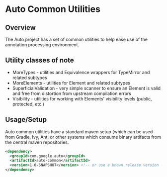 Auto Common Utilities
========

## Overview

The Auto project has a set of common utilities to help ease use of the annotation processing environment. 

## Utility classes of note

  * MoreTypes - utilities and Equivalence wrappers for TypeMirror and related subtypes
  * MoreElements - utilities for Element and related subtypes
  * SuperficialValidation - very simple scanner to ensure an Element is valid and free from distortion from upstream compilation errors
  * Visibility - utilities for working with Elements' visibility levels (public, protected, etc.)

## Usage/Setup

Auto common utilities have a standard maven setup (which can be used from Gradle, Ivy, Ant, or other systems which consume binary artifacts from the central maven repositories. 

```xml
<dependency>
  <groupId>com.google.auto</groupId>
  <artifactId>auto-common</artifactId>
  <version>1.0-SNAPSHOT</version> <!-- or use a known release version -->
</dependency>
```
